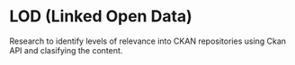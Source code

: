 # LOD (Linked Open Data)
Research to identify levels of relevance into CKAN repositories using Ckan API and clasifying the content.
